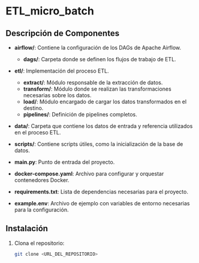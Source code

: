 # ETL_micro_batch

## Descripción de Componentes

- **airflow/**: Contiene la configuración de los DAGs de Apache Airflow.
  - **dags/**: Carpeta donde se definen los flujos de trabajo de ETL.

- **etl/**: Implementación del proceso ETL.
  - **extract/**: Módulo responsable de la extracción de datos.
  - **transform/**: Módulo donde se realizan las transformaciones necesarias sobre los datos.
  - **load/**: Módulo encargado de cargar los datos transformados en el destino.
  - **pipelines/**: Definición de pipelines completos.

- **data/**: Carpeta que contiene los datos de entrada y referencia utilizados en el proceso ETL.

- **scripts/**: Contiene scripts útiles, como la inicialización de la base de datos.

- **main.py**: Punto de entrada del proyecto.

- **docker-compose.yaml**: Archivo para configurar y orquestar contenedores Docker.

- **requirements.txt**: Lista de dependencias necesarias para el proyecto.

- **example.env**: Archivo de ejemplo con variables de entorno necesarias para la configuración.

## Instalación

1. Clona el repositorio:
   ```bash
   git clone <URL_DEL_REPOSITORIO>
